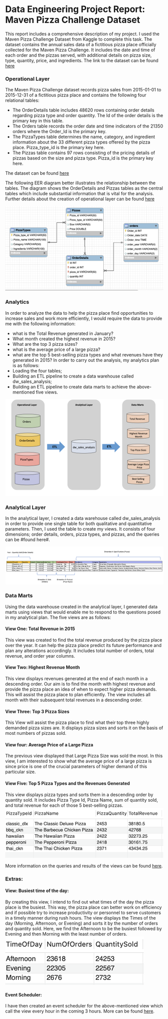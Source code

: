 # Data Engineering Project Report:  Maven Pizza Challenge Dataset


This report includes a comprehensive description of my project. I used the Maven Pizza Challenge Dataset from Kaggle to complete this task. The dataset contains the annual sales data of a fictitious pizza place officially collected for the Maven Pizza Challenge. It includes the date and time of each order and the pizzas served, with additional details on pizza size, type, quantity, price, and ingredients. The link to the dataset can be found [here](https://www.kaggle.com/datasets/neethimohan/maven-pizza-challenge-dataset)

### Operational Layer

The Maven Pizza Challenge dataset records pizza sales from 2015-01-01 to 2015-12-31 of a fictitious pizza place and contains the following four relational tables: 
- The OrderDetails table includes 48620 rows containing order details regarding pizza type and order quantity. The Id of the order details is the primary key in this table.
- The Orders table records the order date and time indicators of the 21350 orders where the Order_Id is the primary key.
- The PizzaTypes table determines the name, category, and ingredient information about the 33 different pizza types offered by the pizza place. Pizza_type_id is the primary key here.
- The Pizzas table contains 97 rows consisting of the pricing details of pizzas based on the size and pizza type. Pizza_id is the primary key here.

The dataset can be found [here](https://github.com/ayobishahana/Data_Engineering/tree/main/Term1/Dataset) 

The following EER diagram better illustrates the relationship between the tables. The diagram shows the OrderDetails and Pizzas tables as the central tables which include substantial information that is vital for the analysis.  Further details about the creation of operational layer can be found [here](https://github.com/ayobishahana/Data_Engineering/blob/main/Term1/codes/Operational_Layer.sql)

![starSchema](https://github.com/ayobishahana/Data_Engineering/blob/main/Term1/Tables/EER_Diagram.png)

### Analytics

In order to analyze the data to help the pizza place find opportunities to increase sales and work more efficiently, I would require the data to provide me with the following information:
- what is the Total Revenue generated in January?
- What month created the highest revenue in 2015?
- What are the top 3 pizza sizes?
- what is the average price of a large pizza?
- what are the top 5 best-selling pizza types and what revenues have they generated in 2015?
In order to carry out the analysis, my analytics plan is as follows:
- Loading the four tables;
- Building an ETL pipeline to create a data warehouse called dw_sales_analysis;
- Building an ETL pipeline to create data marts to achieve the above-mentioned five views.

![Analytics](https://github.com/ayobishahana/Data_Engineering/blob/main/Term1/Tables/Analytics.png)

### Analytical Layer

In the analytical layer, I created a data warehouse called dw_sales_analysis in order to provide one single table for both qualitative and quantitative parameters. Then, I used the table to create my views.  It consists of four dimensions; order details, orders, pizza types, and pizzas, and the queries can be #found here#. 

![AnalyticalLayer](https://github.com/ayobishahana/Data_Engineering/blob/main/Term1/Tables/Analytical_Layer.png)


### Data Marts

Using the data warehouse created in the analytical layer, I generated data marts using views that would enable me to respond to the questions posed in my analytical plan. The five views are as follows:

#### View One: Total Revenue in 2015

This view was created to find the total revenue produced by the pizza place over the year. It can help the pizza place predict its future performance and plan any alterations accordingly. It includes total number of orders, total revenue, and order year columns.

#### View Two: Highest Revenue Month

This view displays revenues generated at the end of each month in a descending order. Our aim is to find the month with highest revenue and provide the pizza place an idea of when to expect higher pizza demands. This will assist the pizza place to plan efficiently. The view includes all month with their subsequent total revenues in a descending order.

#### View Three: Top 3 Pizza Sizes

This View will assist the pizza place to find what their top three highly demanded pizza sizes are. It displays pizza sizes and sorts it on the basis of most numbers of pizzas sold. 

#### View four: Average Price of a Large Pizza

The previous view displayed that Large Pizza Size was sold the most. In this view, I am interested to show what the average price of a large pizza is since price is one of the crucial parameters of higher demand of this particular size.

#### View Five: Top 5 Pizza Types and the Revenues Generated
This view displays pizza types and sorts them in a descending order by quantity sold. It includes Pizza Type Id, Pizza Name, sum of quantity sold, and total revenue for each of those 5 best-selling pizzas.
![TopPizzas](https://github.com/ayobishahana/Data_Engineering/blob/main/Term1/Tables/Top_5_Pizzas.png)

More information on the queries and results of the views can be found [here](https://github.com/ayobishahana/Data_Engineering/blob/main/Term1/codes/Data_Marts.sql).

### Extras:


#### View: Busiest time of the day:


By creating this view, I intend to find out what times of the day the pizza place is the busiest. This way, the pizza place can better work on efficiency and if possible try to increase productivity or personnel to serve customers in a timely manner during rush hours. The view displays the Times of the day (Morning, Afternoon, or Evening) and sorts it by the number of orders and quantity sold. Here, we find the Afternoon to be the busiest followed by Evening and then Morning with the least number of orders.
![BusiestTimes](https://github.com/ayobishahana/Data_Engineering/blob/main/Term1/Tables/Busiest_Times.png)
#### Event Scheduler:

I have then created an event scheduler for the above-mentioned view which call the view every hour in the coming 3 hours. More can be found [here](https://github.com/ayobishahana/Data_Engineering/blob/main/Term1/codes/Extras.sql).





